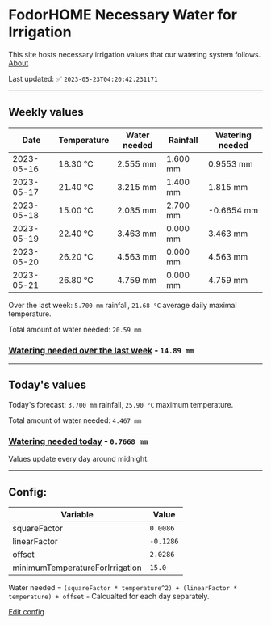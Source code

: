 # FodorHOME Necessary Water for Irrigation

This site hosts necessary irrigation values that our watering system follows. [About](https://github.com/redyau/irrigation)

Last updated: ✅ `2023-05-23T04:20:42.231171`

---

## Weekly values

| Date | Temperature | Water needed | Rainfall | Watering needed |
|-----|-----|-----|-----|-----|
| 2023-05-16 | 18.30 °C | 2.555 mm | 1.600 mm | 0.9553 mm |
| 2023-05-17 | 21.40 °C | 3.215 mm | 1.400 mm | 1.815 mm |
| 2023-05-18 | 15.00 °C | 2.035 mm | 2.700 mm | -0.6654 mm |
| 2023-05-19 | 22.40 °C | 3.463 mm | 0.000 mm | 3.463 mm |
| 2023-05-20 | 26.20 °C | 4.563 mm | 0.000 mm | 4.563 mm |
| 2023-05-21 | 26.80 °C | 4.759 mm | 0.000 mm | 4.759 mm |


Over the last week: `5.700 mm` rainfall, `21.68 °C` average daily maximal temperature.

Total amount of water needed: `20.59 mm`

### [Watering needed over the last week](lastweek.txt) - `14.89 mm`

---

## Today's values

Today's forecast: `3.700 mm` rainfall, `25.90 °C` maximum temperature.

Total amount of water needed: `4.467 mm`

### [Watering needed today](today.txt) - `0.7668 mm`

Values update every day around midnight.

---

## Config:

| Variable | Value |
|-----|-----|
| squareFactor | `0.0086` |
| linearFactor | `-0.1286` |
| offset | `2.0286` |
| minimumTemperatureForIrrigation | `15.0` |

Water needed = `(squareFactor * temperature^2) + (linearFactor * temperature) + offset` - Calcualted for each day separately.

[Edit config](https://github.com/RedyAu/irrigation/edit/main/config.json)
